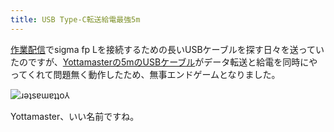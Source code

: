 ```yaml
---
title: USB Type-C転送給電最強5m
---
```

[作業配信](https://www.youtube.com/c/r7kamura)でsigma fp Lを接続するための長いUSBケーブルを探す日々を送っていたのですが、[Yottamasterの5mのUSBケーブル](https://www.amazon.co.jp/dp/B09Y1BY75P)がデータ転送と給電を同時にやってくれて問題無く動作したため、無事エンドゲームとなりました。

![](https://lh4.googleusercontent.com/MZa2Zv6FB9P4z6Ewo9DmQXAg714N1OAIWtzLvz-8L5ctxBIk0IqgAckljQTnyL6bnhc9Lby25FAMVMAW5eRm6BodQ0jRGWrQWeR-DhoSQKa-NYB5o05fHC0ASD8H-lHaIrqfoUG7YXxpC5BmrKJFGrk "ɹǝʇsɐɯɐʇʇo⅄")

Yottamaster、いい名前ですね。
